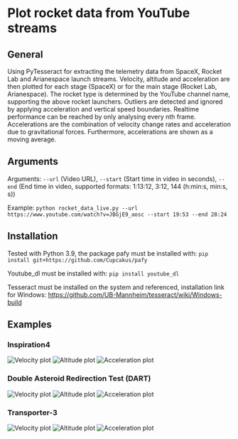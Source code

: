 # Plot rocket data from YouTube streams

## General
Using PyTesseract for extracting the telemetry data from SpaceX, Rocket Lab and Arianespace launch streams.
Velocity, altitude and acceleration are then plotted for each stage (SpaceX) or for the main stage (Rocket Lab, Arianespace).
The rocket type is determined by the YouTube channel name, supporting the above rocket launchers.
Outliers are detected and ignored by applying acceleration and vertical speed boundaries.
Realtime performance can be reached by only analysing every nth frame. Accelerations are the combination of velocity change
rates and acceleration due to gravitational forces. Furthermore, accelerations are shown as a moving average.

## Arguments
Arguments: `--url` (Video URL), `--start` (Start time in video in seconds), `--end` (End time in video, supported formats:
1:13:12, 3:12, 144 (h:min:s, min:s, s))

Example: `python rocket_data_live.py --url https://www.youtube.com/watch?v=JBGjE9_aosc --start 19:53 --end 28:24`

## Installation
Tested with Python 3.9, the package pafy must be installed with: `pip install git+https://github.com/Cupcakus/pafy`

Youtube_dl must be installed with: `pip install youtube_dl`

Tesseract must be installed on the system and referenced, installation link for Windows: https://github.com/UB-Mannheim/tesseract/wiki/Windows-build


## Examples
### Inspiration4
![Velocity plot](examples/inspiration4_velo.png?raw=true)
![Altitude plot](examples/inspiration4_alti.png?raw=true)
![Acceleration plot](examples/inspiration4_acc.png?raw=true)

### Double Asteroid Redirection Test (DART)
![Velocity plot](examples/dart_velo.png?raw=true)
![Altitude plot](examples/dart_alti.png?raw=true)
![Acceleration plot](examples/dart_acc.png?raw=true)

### Transporter-3
![Velocity plot](examples/transporter3_velo.png?raw=true)
![Altitude plot](examples/transporter3_alti.png?raw=true)
![Acceleration plot](examples/transporter3_acc.png?raw=true)